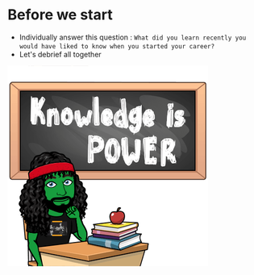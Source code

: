 # Before we start
- Individually answer this question :
`What did you learn recently you would have liked to know when you started your career?`
- Let's debrief all together

![Learning](../img/learn.png)
